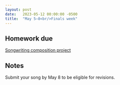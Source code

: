 ```yaml
---
layout: post
date:   2023-05-12 00:00:00 -0500
title:  "May 5–8<br/>Finals week"
---
```


## Homework due

[Songwriting composition project](https://gmuedu-my.sharepoint.com/:b:/g/personal/mlavengo_gmu_edu/EQXt8bU-pYpMvEC77ZwlMkEBamETDLnvOG28Pq7VYXH_iA?e=eTgPC7)

## Notes

Submit your song by May 8 to be eligible for revisions. 